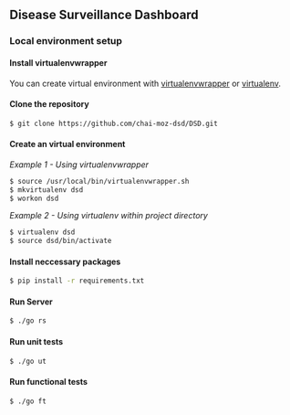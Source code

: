 ## Disease Surveillance Dashboard

### Local environment setup

#### Install virtualenvwrapper
You can create virtual environment with  [virtualenvwrapper](http://virtualenvwrapper.readthedocs.io/en/latest/) or [virtualenv](https://virtualenv.pypa.io/en/stable/).

#### Clone the repository
``` bash
$ git clone https://github.com/chai-moz-dsd/DSD.git
```

#### Create an virtual environment
*Example 1 - Using virtualenvwrapper*
``` bash
$ source /usr/local/bin/virtualenvwrapper.sh
$ mkvirtualenv dsd
$ workon dsd
```
*Example 2 - Using virtualenv within project directory*
``` bash
$ virtualenv dsd
$ source dsd/bin/activate
```

#### Install neccessary packages
``` bash
$ pip install -r requirements.txt
```

#### Run Server
``` bash
$ ./go rs
```

#### Run unit tests
``` bash
$ ./go ut
```

#### Run functional tests
``` bash
$ ./go ft
```
